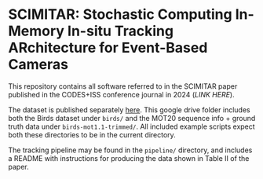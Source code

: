 # SCIMITAR: Stochastic Computing In-Memory In-situ Tracking ARchitecture for Event-Based Cameras

This repository contains all software referred to in the SCIMITAR paper
published in the CODES+ISS conference journal in 2024 (*LINK HERE*).

The dataset is published separately
[here](https://drive.google.com/drive/folders/1gLnVfozfZAqlfP99sqSHZTvr3I-5FWUc).
This google drive folder includes both the Birds dataset under `birds/` and the
MOT20 sequence info + ground truth data under `birds-mot1.1-trimmed/`. All
included example scripts expect both these directories to be in the current
directory.

The tracking pipeline may be found in the `pipeline/` directory, and includes a
README with instructions for producing the data shown in Table II of the paper.


